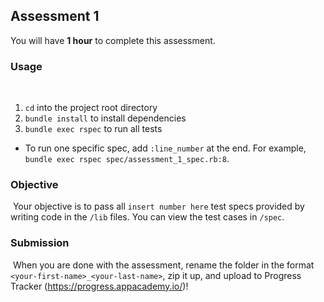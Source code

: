 ## Assessment 1

You will have **1 hour** to complete this assessment.
​
### Usage
​
1. `cd` into the project root directory
2. `bundle install` to install dependencies
3. `bundle exec rspec` to run all tests
​
* To run one specific spec, add `:line_number` at the end.  For example,
  `bundle exec rspec spec/assessment_1_spec.rb:8`.
​
### Objective
​
Your objective is to pass all `insert number here` test specs provided by writing code in the `/lib` files. You can view the test cases in `/spec`.
​
### Submission
​
When you are done with the assessment, rename the folder in the format `<your-first-name>_<your-last-name>`, zip it up, and upload to Progress Tracker (https://progress.appacademy.io/)!